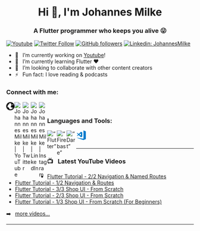 <h1 align="center">Hi 👋, I'm Johannes Milke</h1>
<h3 align="center">A Flutter programmer who keeps you alive 😜</h3>

[![Youtube](https://img.shields.io/static/v1?label=JohannesMilke&message=Subscribe&logo=YouTube&color=FF0000&style=for-the-badge)][youtube]
[![Twitter Follow](https://img.shields.io/twitter/follow/JohannesMilke?color=1DA1F2&label=Followers&logo=twitter&style=for-the-badge)][twitter]
[![GitHub followers](https://img.shields.io/github/followers/JohannesMilke?logo=GitHub&style=for-the-badge)][github]
[![Linkedin: JohannesMilke](https://img.shields.io/badge/-CONNECT-blue?style=for-the-badge&logo=Linkedin&link=https://www.linkedin.com/in/JohannesMilke/)][linkedin]

- 🔭 &ensp;I’m currently working on [Youtube][youtube]!
- 🌱 &ensp;I’m currently learning Flutter ❤️
- 👯 &ensp;I’m looking to collaborate with other content creators
- ⚡ &ensp;Fun fact: I love reading & podcasts

### Connect with me:


[<img align="left" alt="Johannes Milke | Website" width="22px" src="https://raw.githubusercontent.com/iconic/open-iconic/master/svg/globe.svg" />][website]
[<img align="left" alt="Johannes Milke | YouTube" width="22px" src="https://cdn.jsdelivr.net/npm/simple-icons@v3/icons/youtube.svg" />][youtube]
[<img align="left" alt="Johannes Milke | Twitter" width="22px" src="https://cdn.jsdelivr.net/npm/simple-icons@v3/icons/twitter.svg" />][twitter]
[<img align="left" alt="Johannes Milke | LinkedIn" width="22px" src="https://cdn.jsdelivr.net/npm/simple-icons@v3/icons/linkedin.svg" />][linkedin]
[<img align="left" alt="Johannes Milke | Instagram" width="22px" src="https://cdn.jsdelivr.net/npm/simple-icons@v3/icons/instagram.svg" />][instagram]

<br />

### Languages and Tools:
[<img align="left" alt=“Flutter” width="26px" src="https://www.vectorlogo.zone/logos/flutterio/flutterio-icon.svg" />][youtube]
[<img align="left" alt=“Firebase” width="26px" src="https://www.vectorlogo.zone/logos/firebase/firebase-icon.svg" />][youtube]
[<img align="left" alt=“Dart” width="26px" src="https://www.vectorlogo.zone/logos/dartlang/dartlang-icon.svg" />][youtube]
[<img align="left" alt=“Github” width="26px" src="https://raw.githubusercontent.com/github/explore/80688e429a7d4ef2fca1e82350fe8e3517d3494d/topics/visual-studio-code/visual-studio-code.png" />][youtube]



<br />
<br />

---

### 📺 &ensp;Latest YouTube Videos

<!-- YOUTUBE:START -->
- [Flutter Tutorial - 2/2 Navigation & Named Routes](https://www.youtube.com/watch?v=btuxZkofLbs)
- [Flutter Tutorial - 1/2 Navigation & Routes](https://www.youtube.com/watch?v=Xnp6ptZVs1g)
- [Flutter Tutorial - 3/3 Shop UI - From Scratch](https://www.youtube.com/watch?v=YTo8dmV8A9s)
- [Flutter Tutorial - 2/3 Shop UI - From Scratch](https://www.youtube.com/watch?v=dsVctcl-F0E)
- [Flutter Tutorial - 1/3 Shop UI - From Scratch (For Beginners)](https://www.youtube.com/watch?v=CQZr-GXe__Y)
<!-- YOUTUBE:END -->

➡️ &ensp;[more videos...](https://youtube.com/JohannesMilke/videos)

---

[website]: https://johannesmilke.com
[twitter]: https://twitter.com/intent/follow?original_referer=https%3A%2F%2Fgithub.com%2FJohannesMilke&screen_name=JohannesMilke
[youtube]: https://www.youtube.com/channel/UC0FD2apauvegCcsvqIBceLA?sub_confirmation=1
[linkedin]: https://linkedin.com/in/JohannesMilke
[github]: https://github.com/JohannesMilke
[instagram]: https://www.instagram.com/johannesmilke
